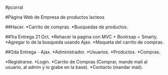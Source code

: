 #pcorral

#Página Web de Empresa de productos lacteos

##Hacer.
*Carrito de compras.
*Busquedas de productos.

##1ra Entrega 21 Oct.
*Rehacer la pagina con MVC + Bootrsap + Smarty.
*Agregar lo de la busqueda usando Ajax.
*Maqueta del carrito de compras.

##2da Entrega - Ajax.
*Administrador.
*Usuarios.
*Productos.
*Compras.

*Registrarse.
*Login.
*Carrito de Compras (Comprar, mande mail al usuario, al admin y lo grabe en la base).
*Contacto (mandar mail).
